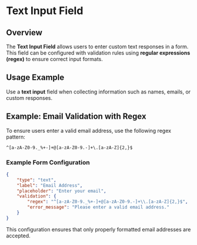 # Text Input Field

## Overview
The **Text Input Field** allows users to enter custom text responses in a form. This field can be configured with validation rules using **regular expressions (regex)** to ensure correct input formats.

## Usage Example
Use a **text input** field when collecting information such as names, emails, or custom responses.

## Example: Email Validation with Regex
To ensure users enter a valid email address, use the following regex pattern:

```regex
^[a-zA-Z0-9._%+-]+@[a-zA-Z0-9.-]+\.[a-zA-Z]{2,}$
```

### Example Form Configuration
```json
{
    "type": "text",
    "label": "Email Address",
    "placeholder": "Enter your email",
    "validation": {
        "regex": "^[a-zA-Z0-9._%+-]+@[a-zA-Z0-9.-]+\\.[a-zA-Z]{2,}$",
        "error_message": "Please enter a valid email address."
    }
}
```

This configuration ensures that only properly formatted email addresses are accepted.
